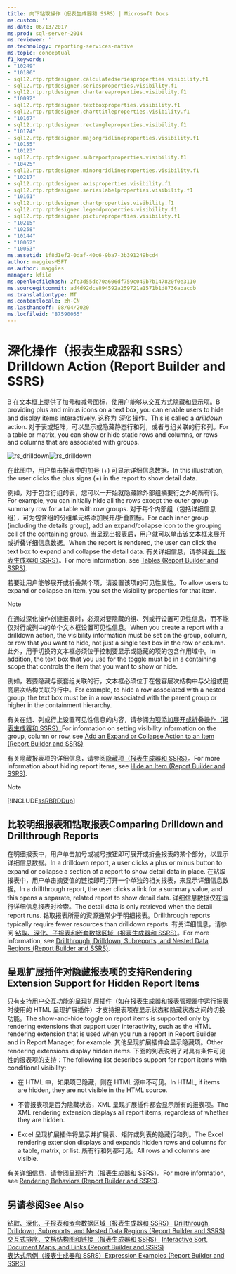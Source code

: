 ```yaml
---
title: 向下钻取操作（报表生成器和 SSRS）| Microsoft Docs
ms.custom: ''
ms.date: 06/13/2017
ms.prod: sql-server-2014
ms.reviewer: ''
ms.technology: reporting-services-native
ms.topic: conceptual
f1_keywords:
- "10249"
- "10186"
- sql12.rtp.rptdesigner.calculatedseriesproperties.visibility.f1
- sql12.rtp.rptdesigner.seriesproperties.visibility.f1
- sql12.rtp.rptdesigner.chartareaproperties.visibility.f1
- "10092"
- sql12.rtp.rptdesigner.textboxproperties.visibility.f1
- sql12.rtp.rptdesigner.charttitleproperties.visibility.f1
- "10167"
- sql12.rtp.rptdesigner.rectangleproperties.visibility.f1
- "10174"
- sql12.rtp.rptdesigner.majorgridlineproperties.visibility.f1
- "10155"
- "10123"
- sql12.rtp.rptdesigner.subreportproperties.visibility.f1
- "10425"
- sql12.rtp.rptdesigner.minorgridlineproperties.visibility.f1
- "10217"
- sql12.rtp.rptdesigner.axisproperties.visibility.f1
- sql12.rtp.rptdesigner.serieslabelproperties.visibility.f1
- "10161"
- sql12.rtp.rptdesigner.chartproperties.visibility.f1
- sql12.rtp.rptdesigner.legendproperties.visibility.f1
- sql12.rtp.rptdesigner.pictureproperties.visibility.f1
- "10215"
- "10258"
- "10144"
- "10062"
- "10053"
ms.assetid: 1f8d1ef2-0daf-40c6-9ba7-3b391249bcd4
author: maggiesMSFT
ms.author: maggies
manager: kfile
ms.openlocfilehash: 2fe3d55dc70a606df759c049b7b147820f0e3110
ms.sourcegitcommit: ad4d92dce894592a259721a1571b1d8736abacdb
ms.translationtype: MT
ms.contentlocale: zh-CN
ms.lasthandoff: 08/04/2020
ms.locfileid: "87590055"
---
```

# <a name="drilldown-action-report-builder-and-ssrs"></a><span data-ttu-id="ff9de-102">深化操作（报表生成器和 SSRS）</span><span class="sxs-lookup"><span data-stu-id="ff9de-102">Drilldown Action (Report Builder and SSRS)</span></span>
  <span data-ttu-id="ff9de-103">B 在文本框上提供了加号和减号图标，使用户能够以交互方式隐藏和显示项。</span><span class="sxs-lookup"><span data-stu-id="ff9de-103">B providing plus and minus icons on a text box, you can enable users to hide and display items interactively.</span></span> <span data-ttu-id="ff9de-104">这称为 *深化* 操作。</span><span class="sxs-lookup"><span data-stu-id="ff9de-104">This is called a *drilldown* action.</span></span> <span data-ttu-id="ff9de-105">对于表或矩阵，可以显示或隐藏静态行和列，或者与组关联的行和列。</span><span class="sxs-lookup"><span data-stu-id="ff9de-105">For a table or matrix, you can show or hide static rows and columns, or rows and columns that are associated with groups.</span></span>  
  
 <span data-ttu-id="ff9de-106">![rs_drilldown](../media/rs-drilldown.gif "rs_drilldown")</span><span class="sxs-lookup"><span data-stu-id="ff9de-106">![rs_drilldown](../media/rs-drilldown.gif "rs_drilldown")</span></span>  
  
 <span data-ttu-id="ff9de-107">在此图中，用户单击报表中的加号 (+) 可显示详细信息数据。</span><span class="sxs-lookup"><span data-stu-id="ff9de-107">In this illustration, the user clicks the plus signs (+) in the report to show detail data.</span></span>  
  
 <span data-ttu-id="ff9de-108">例如，对于包含行组的表，您可以一开始就隐藏除外部组摘要行之外的所有行。</span><span class="sxs-lookup"><span data-stu-id="ff9de-108">For example, you can initially hide all the rows except the outer group summary row for a table with row groups.</span></span> <span data-ttu-id="ff9de-109">对于每个内部组（包括详细信息组），可为包含组的分组单元格添加展开/折叠图标。</span><span class="sxs-lookup"><span data-stu-id="ff9de-109">For each inner group (including the details group), add an expand/collapse icon to the grouping cell of the containing group.</span></span> <span data-ttu-id="ff9de-110">当呈现出报表后，用户就可以单击该文本框来展开或折叠详细信息数据。</span><span class="sxs-lookup"><span data-stu-id="ff9de-110">When the report is rendered, the user can click the text box to expand and collapse the detail data.</span></span> <span data-ttu-id="ff9de-111">有关详细信息，请参阅[表（报表生成器和 SSRS）](tables-report-builder-and-ssrs.md)。</span><span class="sxs-lookup"><span data-stu-id="ff9de-111">For more information, see [Tables &#40;Report Builder  and SSRS&#41;](tables-report-builder-and-ssrs.md).</span></span>  
  
 <span data-ttu-id="ff9de-112">若要让用户能够展开或折叠某个项，请设置该项的可见性属性。</span><span class="sxs-lookup"><span data-stu-id="ff9de-112">To allow users to expand or collapse an item, you set the visibility properties for that item.</span></span>  
  
> [!NOTE]  
>  <span data-ttu-id="ff9de-113">在通过深化操作创建报表时，必须对要隐藏的组、列或行设置可见性信息，而不能仅对行或列中的单个文本框设置可见性信息。</span><span class="sxs-lookup"><span data-stu-id="ff9de-113">When you create a report with a drilldown action, the visibility information must be set on the group, column, or row that you want to hide, not just a single text box in the row or column.</span></span> <span data-ttu-id="ff9de-114">此外，用于切换的文本框必须位于控制要显示或隐藏的项的包含作用域中。</span><span class="sxs-lookup"><span data-stu-id="ff9de-114">In addition, the text box that you use for the toggle must be in a containing scope that controls the item that you want to show or hide.</span></span>  
>   
>  <span data-ttu-id="ff9de-115">例如，若要隐藏与嵌套组关联的行，文本框必须位于在包容层次结构中与父组或更高层次结构关联的行中。</span><span class="sxs-lookup"><span data-stu-id="ff9de-115">For example, to hide a row associated with a nested group, the text box must be in a row associated with the parent group or higher in the containment hierarchy.</span></span>  
>   
>  <span data-ttu-id="ff9de-116">有关在组、列或行上设置可见性信息的内容，请参阅[为项添加展开或折叠操作（报表生成器和 SSRS）](add-an-expand-or-collapse-action-to-an-item-report-builder-and-ssrs.md)</span><span class="sxs-lookup"><span data-stu-id="ff9de-116">For information on setting visibility information on the group, column or row, see [Add an Expand or Collapse Action to an Item &#40;Report Builder and SSRS&#41;](add-an-expand-or-collapse-action-to-an-item-report-builder-and-ssrs.md)</span></span>  
  
 <span data-ttu-id="ff9de-117">有关隐藏报表项的详细信息，请参阅[隐藏项（报表生成器和 SSRS）](../report-builder/hide-an-item-report-builder-and-ssrs.md)。</span><span class="sxs-lookup"><span data-stu-id="ff9de-117">For more information about hiding report items, see [Hide an Item &#40;Report Builder and SSRS&#41;](../report-builder/hide-an-item-report-builder-and-ssrs.md).</span></span>  
  
> [!NOTE]  
>  [!INCLUDE[ssRBRDDup](../../includes/ssrbrddup-md.md)]  
  
## <a name="comparing-drilldown-and-drillthrough-reports"></a><span data-ttu-id="ff9de-118">比较明细报表和钻取报表</span><span class="sxs-lookup"><span data-stu-id="ff9de-118">Comparing Drilldown and Drillthrough Reports</span></span>  
 <span data-ttu-id="ff9de-119">在明细报表中，用户单击加号或减号按钮即可展开或折叠报表的某个部分，以显示详细信息数据。</span><span class="sxs-lookup"><span data-stu-id="ff9de-119">In a drilldown report, a user clicks a plus or minus button to expand or collapse a section of a report to show detail data in place.</span></span> <span data-ttu-id="ff9de-120">在钻取报表中，用户单击摘要值的链接即可打开一个单独的相关报表，来显示详细信息数据。</span><span class="sxs-lookup"><span data-stu-id="ff9de-120">In a drillthrough report, the user clicks a link for a summary value, and this opens a separate, related report to show detail data.</span></span> <span data-ttu-id="ff9de-121">详细信息数据仅在运行详细信息报表时检索。</span><span class="sxs-lookup"><span data-stu-id="ff9de-121">The detail data is only retrieved when the detail report runs.</span></span> <span data-ttu-id="ff9de-122">钻取报表所需的资源通常少于明细报表。</span><span class="sxs-lookup"><span data-stu-id="ff9de-122">Drillthrough reports typically require fewer resources than drilldown reports.</span></span> <span data-ttu-id="ff9de-123">有关详细信息，请参阅 [钻取、深化、子报表和嵌套数据区域（报表生成器和 SSRS）](drillthrough-drilldown-subreports-and-nested-data-regions.md)。</span><span class="sxs-lookup"><span data-stu-id="ff9de-123">For more information, see [Drillthrough, Drilldown, Subreports, and Nested Data Regions &#40;Report Builder and SSRS&#41;](drillthrough-drilldown-subreports-and-nested-data-regions.md).</span></span>  
  
## <a name="rendering-extension-support-for-hidden-report-items"></a><span data-ttu-id="ff9de-124">呈现扩展插件对隐藏报表项的支持</span><span class="sxs-lookup"><span data-stu-id="ff9de-124">Rendering Extension Support for Hidden Report Items</span></span>  
 <span data-ttu-id="ff9de-125">只有支持用户交互功能的呈现扩展插件（如在报表生成器和报表管理器中运行报表时使用的 HTML 呈现扩展插件）才支持报表项在显示状态和隐藏状态之间的切换功能。</span><span class="sxs-lookup"><span data-stu-id="ff9de-125">The show-and-hide toggle on report items is supported only by rendering extensions that support user interactivity, such as the HTML rendering extension that is used when you run a report in Report Builder and in Report Manager, for example.</span></span> <span data-ttu-id="ff9de-126">其他呈现扩展插件会显示隐藏项。</span><span class="sxs-lookup"><span data-stu-id="ff9de-126">Other rendering extensions display hidden items.</span></span> <span data-ttu-id="ff9de-127">下面的列表说明了对具有条件可见性的报表项的支持：</span><span class="sxs-lookup"><span data-stu-id="ff9de-127">The following list describes support for report items with conditional visibility:</span></span>  
  
-   <span data-ttu-id="ff9de-128">在 HTML 中，如果项已隐藏，则在 HTML 源中不可见。</span><span class="sxs-lookup"><span data-stu-id="ff9de-128">In HTML, if items are hidden, they are not visible in the HTML source.</span></span>  
  
-   <span data-ttu-id="ff9de-129">不管报表项是否为隐藏状态，XML 呈现扩展插件都会显示所有的报表项。</span><span class="sxs-lookup"><span data-stu-id="ff9de-129">The XML rendering extension displays all report items, regardless of whether they are hidden.</span></span>  
  
-   <span data-ttu-id="ff9de-130">Excel 呈现扩展插件将显示并扩展表、矩阵或列表的隐藏行和列。</span><span class="sxs-lookup"><span data-stu-id="ff9de-130">The Excel rendering extension displays and expands hidden rows and columns for a table, matrix, or list.</span></span> <span data-ttu-id="ff9de-131">所有行和列都可见。</span><span class="sxs-lookup"><span data-stu-id="ff9de-131">All rows and columns are visible.</span></span>  
  
 <span data-ttu-id="ff9de-132">有关详细信息，请参阅[呈现行为（报表生成器和 SSRS）](rendering-behaviors-report-builder-and-ssrs.md)。</span><span class="sxs-lookup"><span data-stu-id="ff9de-132">For more information, see [Rendering Behaviors &#40;Report Builder  and SSRS&#41;](rendering-behaviors-report-builder-and-ssrs.md).</span></span>  
  
## <a name="see-also"></a><span data-ttu-id="ff9de-133">另请参阅</span><span class="sxs-lookup"><span data-stu-id="ff9de-133">See Also</span></span>  
 <span data-ttu-id="ff9de-134">[钻取、深化、子报表和嵌套数据区域（报表生成器和 SSRS）](drillthrough-drilldown-subreports-and-nested-data-regions.md) </span><span class="sxs-lookup"><span data-stu-id="ff9de-134">[Drillthrough, Drilldown, Subreports, and Nested Data Regions &#40;Report Builder and SSRS&#41;](drillthrough-drilldown-subreports-and-nested-data-regions.md) </span></span>  
 <span data-ttu-id="ff9de-135">[交互式排序、文档结构图和链接（报表生成器和 SSRS）](interactive-sort-document-maps-and-links-report-builder-and-ssrs.md) </span><span class="sxs-lookup"><span data-stu-id="ff9de-135">[Interactive Sort, Document Maps, and Links &#40;Report Builder and SSRS&#41;](interactive-sort-document-maps-and-links-report-builder-and-ssrs.md) </span></span>  
 [<span data-ttu-id="ff9de-136">表达式示例（报表生成器和 SSRS）</span><span class="sxs-lookup"><span data-stu-id="ff9de-136">Expression Examples &#40;Report Builder and SSRS&#41;</span></span>](expression-examples-report-builder-and-ssrs.md)  
  
  
